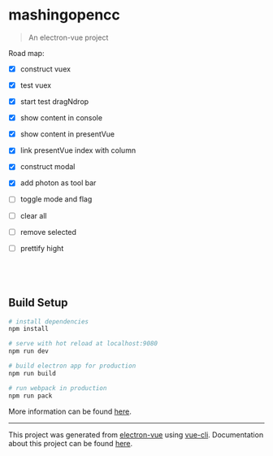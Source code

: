 # mashingopencc

> An electron-vue project

Road map:

- [x] construct vuex

- [x] test vuex

- [x] start test dragNdrop

- [x] show content in console

- [x] show content in presentVue

- [x] link presentVue index with column

- [x] construct modal 

- [x] add photon as tool bar

- [ ] toggle mode and flag

- [ ] clear all

- [ ] remove selected

- [ ] prettify hight

        ​

        ​

## Build Setup

``` bash
# install dependencies
npm install

# serve with hot reload at localhost:9080
npm run dev

# build electron app for production
npm run build

# run webpack in production
npm run pack
```
More information can be found [here](https://simulatedgreg.gitbooks.io/electron-vue/content/docs/npm_scripts.html).

---

This project was generated from [electron-vue](https://github.com/SimulatedGREG/electron-vue) using [vue-cli](https://github.com/vuejs/vue-cli). Documentation about this project can be found [here](https://simulatedgreg.gitbooks.io/electron-vue/content/index.html).
